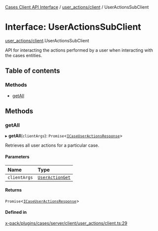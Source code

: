 [Cases Client API Interface](../README.md) / [user\_actions/client](../modules/user_actions_client.md) / UserActionsSubClient

# Interface: UserActionsSubClient

[user_actions/client](../modules/user_actions_client.md).UserActionsSubClient

API for interacting the actions performed by a user when interacting with the cases entities.

## Table of contents

### Methods

- [getAll](user_actions_client.UserActionsSubClient.md#getall)

## Methods

### getAll

▸ **getAll**(`clientArgs`): `Promise`<[`ICaseUserActionsResponse`](typedoc_interfaces.ICaseUserActionsResponse.md)\>

Retrieves all user actions for a particular case.

#### Parameters

| Name | Type |
| :------ | :------ |
| `clientArgs` | [`UserActionGet`](user_actions_client.UserActionGet.md) |

#### Returns

`Promise`<[`ICaseUserActionsResponse`](typedoc_interfaces.ICaseUserActionsResponse.md)\>

#### Defined in

[x-pack/plugins/cases/server/client/user_actions/client.ts:29](https://github.com/elastic/kibana/blob/06b0f975f60/x-pack/plugins/cases/server/client/user_actions/client.ts#L29)
